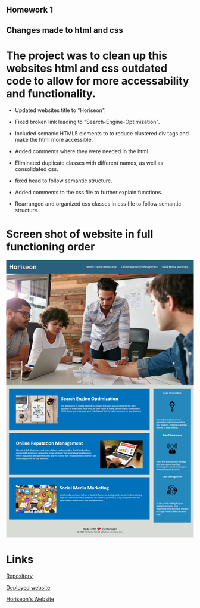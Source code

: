 ## Homework 1
## Changes made to html and css

# The project was to clean up this websites html and css outdated code to allow for more accessability and functionality.

* Updated websites title to "Horiseon".

* Fixed broken link leading to "Search-Engine-Optimization".

* Included semanic HTML5 elements to to reduce clustered div tags and make the html more accessible.

* Added comments where they were needed in the html.

* Eliminated duplicate classes with different names, as well as consolidated css.

* fixed head to follow semantic structure.

* Added comments to the css file to further explain functions.

* Rearranged and organized css classes in css file to follow semantic structure.

# Screen shot of website in full functioning order

![horiseon-website](HW1/images/_D__VSC_Homework1_HW1_index.html.png)

# Links

[Repository](https://github.com/jacobduden/Homework-1-Horiseon-JLD)

[Deployed website](https://jacobduden.github.io/Homework-1-Horiseon-JLD/)

[Horiseon's Website](HW1/index.html)